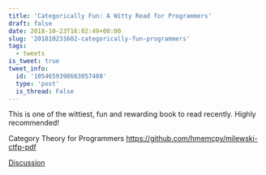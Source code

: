 ```yaml
---
title: 'Categorically Fun: A Witty Read for Programmers'
draft: false
date: 2018-10-23T16:02:49+00:00
slug: '201810231602-categorically-fun-programmers'
tags:
  - tweets
is_tweet: true
tweet_info:
  id: '1054659398663057408'
  type: 'post'
  is_thread: False
---
```




This is one of the wittiest, fun and rewarding book to read recently. Highly recommended!

Category Theory for Programmers
<https://github.com/hmemcpy/milewski-ctfp-pdf>

[Discussion](https://x.com/sytelus/status/1054659398663057408)
